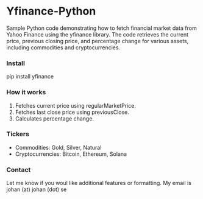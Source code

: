 # Yfinance-Python
Sample Python code demonstrating how to fetch financial market data from Yahoo Finance using the yfinance library. The code retrieves the current price, previous closing price, and percentage change for various assets, including commodities and cryptocurrencies.

### Install
pip install yfinance

### How it works
1. Fetches current price using regularMarketPrice.
2. Fetches last close price using previousClose.
3. Calculates percentage change.

### Tickers
+ Commodities: Gold, Silver, Natural
+ Cryptocurrencies: Bitcoin, Ethereum, Solana

### Contact
Let me know if you woul like additional features or formatting. My email is johan (at) johan (dot) se
